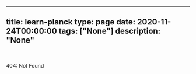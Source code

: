 
---
title: learn-planck
type: page
date: 2020-11-24T00:00:00
tags: ["None"]
description: "None"
---


<br>

404: Not Found